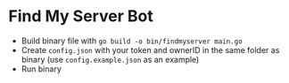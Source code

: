 # Find My Server Bot

- Build binary file with `go build -o bin/findmyserver main.go`
- Create `config.json` with your token and ownerID in the same folder as binary (use `config.example.json` as an example)
- Run binary
